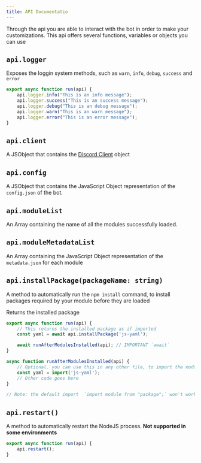 ```yaml
---
title: API Documentatio
---
```

Through the api you are able to interact with the bot in order to make your customizations. This api offers several functions, variables or objects you can use

## `api.logger`
Exposes the loggin system methods, such as `warn`, `info`, `debug`, `success` and `error`

```js
export async function run(api) {
    api.logger.info("This is an info message");
    api.logger.success("This is an success message");
    api.logger.debug("This is an debug message");
    api.logger.warn("This is an warn message");
    api.logger.error("This is an error message");
}
```

## `api.client`
A JSObject that contains the [Discord Client](https://discord.js.org/docs/packages/discord.js/14.22.1/Client:Class) object

## `api.config`
A JSObject that contains the JavaScript Object representation of the `config.json` of the bot.

## `api.moduleList`
An Array containing the name of all the modules successfully loaded.

## `api.moduleMetadataList`
An Array containing the JavaScript Object representation of the `metadata.json` for each module

## `api.installPackage(packageName: string)`
A method to automatically run the `npm install` command, to install packages required by your module before they are loaded

Returns the installed package
```js
export async function run(api) {
    // This returns the installed package as if imported
    const yaml = await api.installPackage('js-yaml');

    await runAfterModulesInstalled(api); // IMPORTANT `await`
}

async function runAfterModulesInstalled(api) {
    // Optional. you can use this in any other file, to import the module
    const yaml = import('js-yaml');
    // Other code goes here
}

// Note: the default import  `import module from "package";` won't work most of the time
```


## `api.restart()`
A method to automatically restart the NodeJS process. **Not supported in some environments**

```js
export async function run(api) {
    api.restart();
}
```